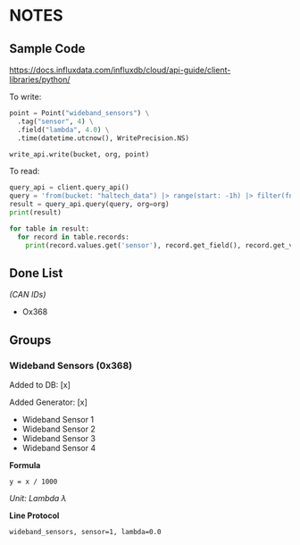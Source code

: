 # NOTES

## Sample Code

https://docs.influxdata.com/influxdb/cloud/api-guide/client-libraries/python/

To write:
```python
point = Point("wideband_sensors") \
  .tag("sensor", 4) \
  .field("lambda", 4.0) \
  .time(datetime.utcnow(), WritePrecision.NS)

write_api.write(bucket, org, point)
```

To read:
```python
query_api = client.query_api()
query = 'from(bucket: "haltech_data") |> range(start: -1h) |> filter(fn: (r) => r["_measurement"] == "wideband_sensors") |> filter(fn: (r) => r["sensor"] == "1")'
result = query_api.query(query, org=org)
print(result)

for table in result:
  for record in table.records:
    print(record.values.get('sensor'), record.get_field(), record.get_value())
```

## Done List
*(CAN IDs)*

- Ox368

## Groups

###  Wideband Sensors (0x368)

Added to DB: [x]

Added Generator: [x]

- Wideband Sensor 1
- Wideband Sensor 2
- Wideband Sensor 3
- Wideband Sensor 4

**Formula**
```
y = x / 1000
``` 
*Unit: Lambda λ*

**Line Protocol**
```
wideband_sensors, sensor=1, lambda=0.0
```

